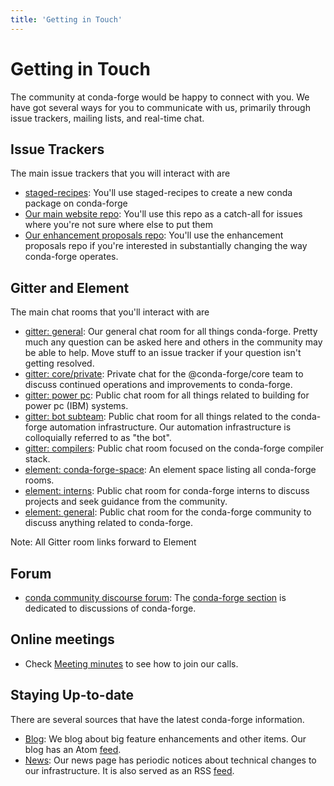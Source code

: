```yaml
---
title: 'Getting in Touch'
---
```


# Getting in Touch

The community at conda-forge would be happy to connect with you. We have got several ways for you to communicate with us, primarily through issue trackers, mailing lists, and real-time chat.

## Issue Trackers

The main issue trackers that you will interact with are

- [staged-recipes](https://github.com/conda-forge/staged-recipes/issues): You'll use staged-recipes to create a new conda package on conda-forge
- [Our main website repo](https://github.com/conda-forge/conda-forge.github.io/issues): You'll use this repo as a catch-all for issues where you're not sure where else to put them
- [Our enhancement proposals repo](https://github.com/conda-forge/cfep/issues): You'll use the enhancement proposals repo if you're interested in substantially changing the way conda-forge operates.

## Gitter and Element

The main chat rooms that you'll interact with are

- [gitter: general](https://gitter.im/conda-forge/conda-forge.github.io): Our general chat room for all things conda-forge. Pretty much any question can be asked here and others in the community may be able to help.
  Move stuff to an issue tracker if your question isn't getting resolved.
- [gitter: core/private](https://gitter.im/conda-forge/core): Private chat for the @conda-forge/core team to discuss continued operations and improvements to conda-forge.
- [gitter: power pc](https://gitter.im/conda-forge-ppc64le/Lobby): Public chat room for all things related to building for power pc (IBM) systems.
- [gitter: bot subteam](https://gitter.im/conda-forge/regro-cf-autotick-bot): Public chat room for all things related to the conda-forge automation infrastructure.
  Our automation infrastructure is colloquially referred to as "the bot".
- [gitter: compilers](https://gitter.im/conda-forge/conda-forge-compilers): Public chat room focused on the conda-forge compiler stack.
- [element: conda-forge-space](https://app.element.io/#/room/#conda-forge-space:matrix.org): An element space listing all conda-forge rooms.
- [element: interns](https://app.element.io/#/room/#conda-forge_conda-forge-interns:gitter.im): Public chat room for conda-forge interns to discuss projects and seek guidance from the community.
- [element: general](https://app.element.io/#/room/#conda-forge:matrix.org): Public chat room for the conda-forge community to discuss anything related to conda-forge.

Note: All Gitter room links forward to Element

## Forum

- [conda community discourse forum](https://conda.discourse.group/): The [conda-forge section](https://conda.discourse.group/c/pkg-building/conda-forge/25) is dedicated to discussions of conda-forge.

## Online meetings

- Check [Meeting minutes](./minutes.mdx) to see how to join our calls.

## Staying Up-to-date

There are several sources that have the latest conda-forge information.

- [Blog](/blog): We blog about big feature enhancements and other items. Our blog has an Atom [feed](pathname:///blog/atom.xml).
- [News](/news): Our news page has periodic notices about technical changes to our infrastructure. It is also served as an RSS [feed](pathname:///news/rss.xml).
